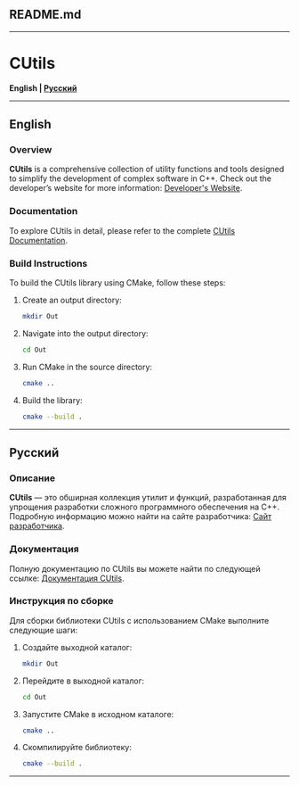 ## README.md

---

# CUtils

**English | [Русский](#русский)**

---

## English

### Overview

**CUtils** is a comprehensive collection of utility functions and tools designed to simplify the development of complex software in C++. Check out the developer’s website for more information: [Developer's Website](https://case-technologies.ru/).

### Documentation

To explore CUtils in detail, please refer to the complete [CUtils Documentation](https://developer-website.com/docs).

### Build Instructions

To build the CUtils library using CMake, follow these steps:

1. Create an output directory:
   ```bash
   mkdir Out
   ```
2. Navigate into the output directory:
   ```bash
   cd Out
   ```
3. Run CMake in the source directory:
   ```bash
   cmake ..
   ```
4. Build the library:
   ```bash
   cmake --build .
   ```

---

## Русский

### Описание

**CUtils** — это обширная коллекция утилит и функций, разработанная для упрощения разработки сложного программного обеспечения на C++. Подробную информацию можно найти на сайте разработчика: [Сайт разработчика](https://case-technologies.ru/).

### Документация

Полную документацию по CUtils вы можете найти по следующей ссылке: [Документация CUtils](https://developer-website.com/docs).

### Инструкция по сборке

Для сборки библиотеки CUtils с использованием CMake выполните следующие шаги:

1. Создайте выходной каталог:
   ```bash
   mkdir Out
   ```
2. Перейдите в выходной каталог:
   ```bash
   cd Out
   ```
3. Запустите CMake в исходном каталоге:
   ```bash
   cmake ..
   ```
4. Скомпилируйте библиотеку:
   ```bash
   cmake --build .
   ```

---